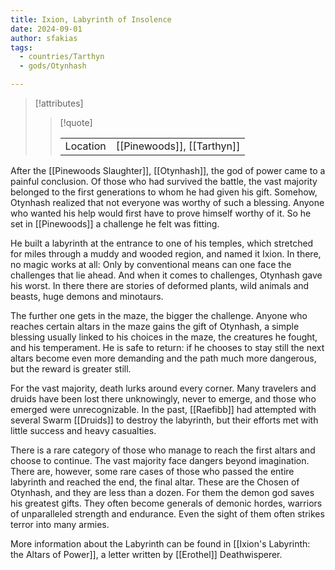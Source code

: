 ```yaml
---
title: Ixion, Labyrinth of Insolence
date: 2024-09-01
author: sfakias
tags:
  - countries/Tarthyn
  - gods/Otynhash

---
```

> [!attributes]
> 
> > [!quote]
> >
> > | | |
> > | --- | --- |
> > | Location | [[Pinewoods]], [[Tarthyn]] |

After the [[Pinewoods Slaughter]], [[Otynhash]], the god of power came to a painful conclusion. Of those who had survived the battle, the vast majority belonged to the first generations to whom he had given his gift. Somehow, Otynhash realized that not everyone was worthy of such a blessing. Anyone who wanted his help would first have to prove himself worthy of it. So he set in [[Pinewoods]] a challenge he felt was fitting.

He built a labyrinth at the entrance to one of his temples, which stretched for miles through a muddy and wooded region, and named it Ixion. In there, no magic works at all: Only by conventional means can one face the challenges that lie ahead. And when it comes to challenges, Otynhash gave his worst. In there there are stories of deformed plants, wild animals and beasts, huge demons and minotaurs.

The further one gets in the maze, the bigger the challenge. Anyone who reaches certain altars in the maze gains the gift of Otynhash, a simple blessing usually linked to his choices in the maze, the creatures he fought, and his temperament. He is safe to return: if he chooses to stay still the next altars become even more demanding and the path much more dangerous, but the reward is greater still.

For the vast majority, death lurks around every corner. Many travelers and druids have been lost there unknowingly, never to emerge, and those who emerged were unrecognizable. In the past, [[Raefibb]] had attempted with several Swarm [[Druids]] to destroy the labyrinth, but their efforts met with little success and heavy casualties.

There is a rare category of those who manage to reach the first altars and choose to continue. The vast majority face dangers beyond imagination. There are, however, some rare cases of those who passed the entire labyrinth and reached the end, the final altar. These are the Chosen of Otynhash, and they are less than a dozen. For them the demon god saves his greatest gifts. They often become generals of demonic hordes, warriors of unparalleled strength and endurance. Even the sight of them often strikes terror into many armies.

More information about the Labyrinth can be found in [[Ixion's Labyrinth: the Altars of Power]], a letter written by [[Erothel]] Deathwisperer.